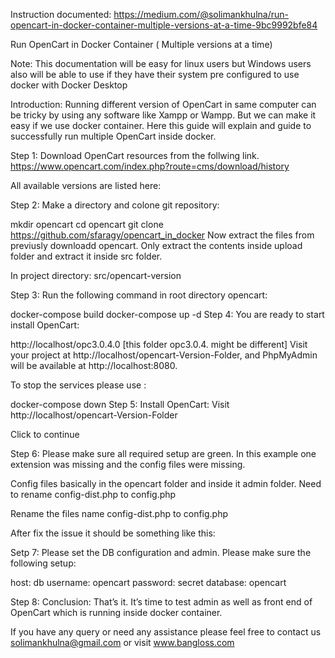 Instruction documented: https://medium.com/@solimankhulna/run-opencart-in-docker-container-multiple-versions-at-a-time-9bc9992bfe84

Run OpenCart in Docker Container ( Multiple versions at a time)

Note: This documentation will be easy for linux users but Windows users also will be able to use if they have their system pre configured to use docker with Docker Desktop

Introduction: Running different version of OpenCart in same computer can be tricky by using any software like Xampp or Wampp. But we can make it easy if we use docker container. Here this guide will explain and guide to successfully run multiple OpenCart inside docker.

Step 1: Download OpenCart resources from the follwing link. https://www.opencart.com/index.php?route=cms/download/history

All available versions are listed here:

Step 2: Make a directory and colone git repository:

mkdir opencart
cd opencart
git clone https://github.com/sfaragy/opencart_in_docker
Now extract the files from previusly downloadd opencart. Only extract the contents inside upload folder and extract it inside src folder.

In project directory: src/opencart-version

Step 3: Run the following command in root directory opencart:

docker-compose build
docker-compose up -d
Step 4: You are ready to start install OpenCart:

http://localhost/opc3.0.4.0 [this folder opc3.0.4. might be different]
Visit your project at http://localhost/opencart-Version-Folder, and PhpMyAdmin will be available at http://localhost:8080.

To stop the services please use :

docker-compose down
Step 5: Install OpenCart: Visit http://localhost/opencart-Version-Folder

Click to continue

Step 6: Please make sure all required setup are green. In this example one extension was missing and the config files were missing.

Config files basically in the opencart folder and inside it admin folder. Need to rename config-dist.php to config.php

Rename the files name config-dist.php to config.php

After fix the issue it should be something like this:

Setp 7: Please set the DB configuration and admin. Please make sure the following setup:

host: db
username: opencart
password: secret
database: opencart

Step 8: Conclusion: That’s it. It’s time to test admin as well as front end of OpenCart which is running inside docker container.

If you have any query or need any assistance please feel free to contact us solimankhulna@gmail.com or visit www.bangloss.com
